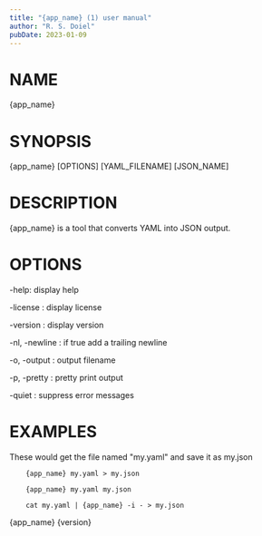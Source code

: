 ```yaml
---
title: "{app_name} (1) user manual"
author: "R. S. Doiel"
pubDate: 2023-01-09
---
```


# NAME

{app_name}

# SYNOPSIS

{app_name} [OPTIONS] [YAML_FILENAME] [JSON_NAME]

# DESCRIPTION

{app_name} is a tool that converts YAML into JSON output.

# OPTIONS


-help:
display help

-license
: display license

-version
: display version

-nl, -newline
: if true add a trailing newline

-o, -output
: output filename

-p, -pretty
: pretty print output

-quiet
: suppress error messages


# EXAMPLES

These would get the file named "my.yaml" and save it as my.json

~~~
    {app_name} my.yaml > my.json

    {app_name} my.yaml my.json

	cat my.yaml | {app_name} -i - > my.json
~~~

{app_name} {version}

